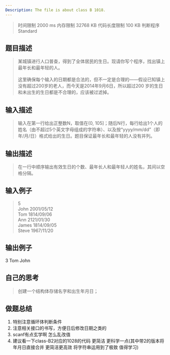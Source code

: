 ```yaml
---
Description: The file is about class B 1018.
---
```

>时间限制 2000 ms 内存限制 32768 KB 代码长度限制 100 KB 判断程序 Standard
## 题目描述

>某城镇进行人口普查，得到了全体居民的生日。现请你写个程序，找出镇上最年长和最年轻的人。<br><br>
这里确保每个输入的日期都是合法的，但不一定是合理的——假设已知镇上没有超过200岁的老人，而今天是2014年9月6日，所以超过200
岁的生日和未出生的生日都是不合理的，应该被过滤掉。

## 输入描述

>输入在第一行给出正整数N，取值在(0, 105]；随后N行，每行给出1个人的姓名（由不超过5个英文字母组成的字符串）、以及按“yyyy/mm/dd”（即年/月/日）格式给出的生日。题目保证最年长和最年轻的人没有并列。

## 输出描述

>在一行中顺序输出有效生日的个数、最年长人和最年轻人的姓名，其间以空格分隔。

## 输入例子

>5<br>
John 2001/05/12<br>
Tom 1814/09/06<br>
Ann 2121/01/30<br>
James 1814/09/05<br>
Steve 1967/11/20<br>
## 输出例子

3 Tom John

## 自己的思考

>创建一个结构体存储名字和出生年月日；

## 做题总结

1. 特别注意循环体判断条件
2. 注意相关接口的书写，方便日后修改日期之类的
3. scanf有点玄学啊 怎么乱改值
4. 建议看一下class-B2对应的1028的代码 更简洁 更科学一点(其中带2的版本将年月日直接合并 更简洁更高效 将字符串运用到了极致 值得学习)